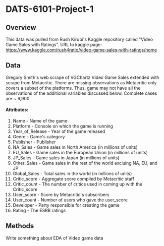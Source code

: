 # DATS-6101-Project-1

## Overview
This data was pulled from Rush Kirubi's Kaggle repository called "Video Game Sales with Ratings". 
URL to kaggle page: https://www.kaggle.com/rush4ratio/video-game-sales-with-ratings/home

## Data
Gregory Smith's web scrape of VGChartz Video Game Sales extended with scrape from Metacritic. There are missing observations as Metacritic only covers a subset of the platforms. Thus, game may not have all the observations of the additional variables discussed below. Complete cases are ~ 6,900

#### Attributes:
1. Name - Name of the game
2. Platform - Console on which the game is running
3. Year_of_Release - Year of the game released
4. Genre - Game's category
5. Publisher - Publisher
6. NA_Sales - Game sales in North America (in millions of units)
7. EU_Sales - Game sales in the European Union (in millions of units)
8. JP_Sales - Game sales in Japan (in millions of units)
9. Other_Sales - Game sales in the rest of the world excluing NA, EU, and JP
10. Global_Sales - Total sales in the world (in millions of units)
11. Critic_score - Aggregate score compiled by Metacritic staff
12. Critic_count - The number of critics used in coming up with the Critic_score
13. User_score - Score by Metacritic's subscribers
14. User_count - Number of users who gave the user_score
15. Developer - Party responsible for creating the game
16. Rating - The ESRB ratings

## Methods
Write something about EDA of Video game data
